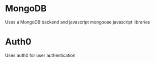 # MongoDB
Uses a MongoDB backend and javascript mongoose javascript libraries

# Auth0
Uses auth0 for user authentication
